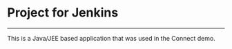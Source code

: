 # Project for Jenkins
-------------

This is a Java/JEE based application that was used in the Connect demo. 
